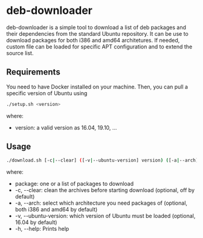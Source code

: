 # deb-downloader

deb-downloader is a simple tool to download a list of deb packages and their dependencies from the standard Ubuntu repository.
It can be use to download packages for both i386 and amd64 architetures.
If needed, custom file can be loaded for specific APT configuration and to extend the source list.

## Requirements

You need to have Docker installed on your machine.
Then, you can pull a specific version of Ubuntu using

```bash
./setup.sh <version>
```

where:
* version: a valid version as 16.04, 19.10, ...

## Usage

```bash
./download.sh [-c|--clear] ([-v|--ubuntu-version] version) ([-a|--arch] arch) [-h|--help] package-1 ... [package-n] ...
```

where:
* package: one or a list of packages to download
* -c, --clear: clean the archives before starting download (optional, off by default)
* -a, --arch: select which architecture you need packages of (optional, both i386 and amd64 by default)
* -v, --ubuntu-version: which version of Ubuntu must be loaded (optional, 16.04 by default)
* -h, --help: Prints help
